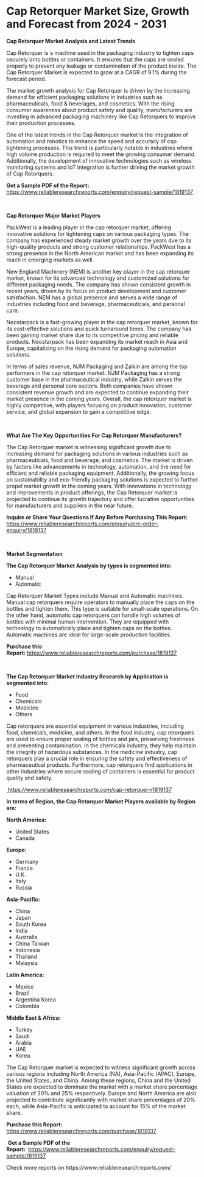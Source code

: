 <p><h1>Cap Retorquer Market Size, Growth and Forecast from 2024 - 2031</h1></p><p><strong>Cap Retorquer Market Analysis and Latest Trends</strong></p>
<p><p>Cap Retorquer is a machine used in the packaging industry to tighten caps securely onto bottles or containers. It ensures that the caps are sealed properly to prevent any leakage or contamination of the product inside. The Cap Retorquer Market is expected to grow at a CAGR of 9.1% during the forecast period.</p><p>The market growth analysis for Cap Retorquer is driven by the increasing demand for efficient packaging solutions in industries such as pharmaceuticals, food & beverages, and cosmetics. With the rising consumer awareness about product safety and quality, manufacturers are investing in advanced packaging machinery like Cap Retorquers to improve their production processes.</p><p>One of the latest trends in the Cap Retorquer market is the integration of automation and robotics to enhance the speed and accuracy of cap tightening processes. This trend is particularly notable in industries where high volume production is required to meet the growing consumer demand. Additionally, the development of innovative technologies such as wireless monitoring systems and IoT integration is further driving the market growth of Cap Retorquers.</p></p>
<p><strong>Get a Sample PDF of the Report:&nbsp;</strong> <a href="https://www.reliableresearchreports.com/enquiry/request-sample/1819137">https://www.reliableresearchreports.com/enquiry/request-sample/1819137</a></p>
<p>&nbsp;</p>
<p><strong>Cap Retorquer Major Market Players</strong></p>
<p><p>PackWest is a leading player in the cap retorquer market, offering innovative solutions for tightening caps on various packaging types. The company has experienced steady market growth over the years due to its high-quality products and strong customer relationships. PackWest has a strong presence in the North American market and has been expanding its reach in emerging markets as well.</p><p>New England Machinery (NEM) is another key player in the cap retorquer market, known for its advanced technology and customized solutions for different packaging needs. The company has shown consistent growth in recent years, driven by its focus on product development and customer satisfaction. NEM has a global presence and serves a wide range of industries including food and beverage, pharmaceuticals, and personal care.</p><p>Neostarpack is a fast-growing player in the cap retorquer market, known for its cost-effective solutions and quick turnaround times. The company has been gaining market share due to its competitive pricing and reliable products. Neostarpack has been expanding its market reach in Asia and Europe, capitalizing on the rising demand for packaging automation solutions.</p><p>In terms of sales revenue, NJM Packaging and Zalkin are among the top performers in the cap retorquer market. NJM Packaging has a strong customer base in the pharmaceutical industry, while Zalkin serves the beverage and personal care sectors. Both companies have shown consistent revenue growth and are expected to continue expanding their market presence in the coming years. Overall, the cap retorquer market is highly competitive, with players focusing on product innovation, customer service, and global expansion to gain a competitive edge.</p></p>
<p>&nbsp;</p>
<p><strong>What Are The Key Opportunities For Cap Retorquer Manufacturers?</strong></p>
<p><p>The Cap Retorquer market is witnessing significant growth due to increasing demand for packaging solutions in various industries such as pharmaceuticals, food and beverage, and cosmetics. The market is driven by factors like advancements in technology, automation, and the need for efficient and reliable packaging equipment. Additionally, the growing focus on sustainability and eco-friendly packaging solutions is expected to further propel market growth in the coming years. With innovations in technology and improvements in product offerings, the Cap Retorquer market is projected to continue its growth trajectory and offer lucrative opportunities for manufacturers and suppliers in the near future.</p></p>
<p><strong>Inquire or Share Your Questions If Any Before Purchasing This Report:</strong> <a href="https://www.reliableresearchreports.com/enquiry/pre-order-enquiry/1819137">https://www.reliableresearchreports.com/enquiry/pre-order-enquiry/1819137</a></p>
<p>&nbsp;</p>
<p><strong>Market Segmentation</strong></p>
<p><strong>The Cap Retorquer Market Analysis by types is segmented into:</strong></p>
<p><ul><li>Manual</li><li>Automatic</li></ul></p>
<p><p>Cap Retorquer Market Types include Manual and Automatic machines. Manual cap retorquers require operators to manually place the caps on the bottles and tighten them. This type is suitable for small-scale operations. On the other hand, automatic cap retorquers can handle high volumes of bottles with minimal human intervention. They are equipped with technology to automatically place and tighten caps on the bottles. Automatic machines are ideal for large-scale production facilities.</p></p>
<p><strong>Purchase this Report:&nbsp;</strong><a href="https://www.reliableresearchreports.com/purchase/1819137">https://www.reliableresearchreports.com/purchase/1819137</a></p>
<p>&nbsp;</p>
<p><strong>The Cap Retorquer Market Industry Research by Application is segmented into:</strong></p>
<p><ul><li>Food</li><li>Chemicals</li><li>Medicine</li><li>Others</li></ul></p>
<p><p>Cap retorquers are essential equipment in various industries, including food, chemicals, medicine, and others. In the food industry, cap retorquers are used to ensure proper sealing of bottles and jars, preserving freshness and preventing contamination. In the chemicals industry, they help maintain the integrity of hazardous substances. In the medicine industry, cap retorquers play a crucial role in ensuring the safety and effectiveness of pharmaceutical products. Furthermore, cap retorquers find applications in other industries where secure sealing of containers is essential for product quality and safety.</p></p>
<p><a href="https://www.reliableresearchreports.com/cap-retorquer-r1819137">&nbsp;https://www.reliableresearchreports.com/cap-retorquer-r1819137</a></p>
<p><strong>In terms of Region, the Cap Retorquer Market Players available by Region are:</strong></p>
<p>
    <p> <strong> North America: </strong>
        <ul>
            <li>United States</li>
            <li>Canada</li>
        </ul>
        </p> 
    <p> <strong> Europe: </strong>
        <ul>
            <li>Germany</li>
            <li>France</li>
            <li>U.K.</li>
            <li>Italy</li>
            <li>Russia</li>
        </ul>
        </p> 
    <p> <strong> Asia-Pacific: </strong>
        <ul>
            <li>China</li>
            <li>Japan</li>
            <li>South Korea</li>
            <li>India</li>
            <li>Australia</li>
            <li>China Taiwan</li>
            <li>Indonesia</li>
            <li>Thailand</li>
            <li>Malaysia</li>
        </ul>
        </p> 
    <p> <strong> Latin America: </strong>
        <ul>
            <li>Mexico</li>
            <li>Brazil</li>
            <li>Argentina Korea</li>
            <li>Colombia</li>
        </ul>
        </p> 
    <p> <strong> Middle East & Africa: </strong>
        <ul>
            <li>Turkey</li>
            <li>Saudi</li>
            <li>Arabia</li>
            <li>UAE</li>
            <li>Korea</li>
        </ul>
    </p>
    </p>
<p><p>The Cap Retorquer market is expected to witness significant growth across various regions including North America (NA), Asia-Pacific (APAC), Europe, the United States, and China. Among these regions, China and the United States are expected to dominate the market with a market share percentage valuation of 30% and 25% respectively. Europe and North America are also projected to contribute significantly with market share percentages of 20% each, while Asia-Pacific is anticipated to account for 15% of the market share.</p></p>
<p><strong>Purchase this Report: </strong><a href="https://www.reliableresearchreports.com/purchase/1819137">https://www.reliableresearchreports.com/purchase/1819137</a></p>
<p>&nbsp;<strong>Get a Sample PDF of the Report:&nbsp;&nbsp;</strong><a href="https://www.reliableresearchreports.com/enquiry/request-sample/1819137">https://www.reliableresearchreports.com/enquiry/request-sample/1819137</a></p>
<p><strong></strong></p>
<p>Check more reports on https://www.reliableresearchreports.com/</p>